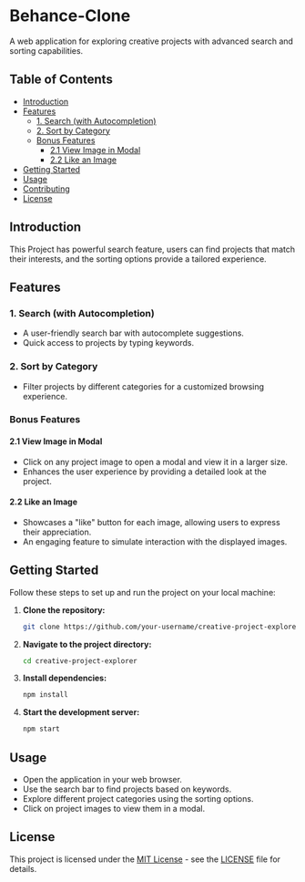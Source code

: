# Behance-Clone

A web application for exploring creative projects with advanced search and sorting capabilities.

## Table of Contents

- [Introduction](#introduction)
- [Features](#features)
  - [1. Search (with Autocompletion)](#1-search-with-autocompletion)
  - [2. Sort by Category](#2-sort-by-category)
  - [Bonus Features](#bonus-features)
    - [2.1 View Image in Modal](#21-view-image-in-modal)
    - [2.2 Like an Image](#22-like-an-image)
- [Getting Started](#getting-started)
- [Usage](#usage)
- [Contributing](#contributing)
- [License](#license)

## Introduction

This Project has powerful search feature, users can find projects that match their interests, and the sorting options provide a tailored experience.

## Features

### 1. Search (with Autocompletion)

- A user-friendly search bar with autocomplete suggestions.
- Quick access to projects by typing keywords.

### 2. Sort by Category

- Filter projects by different categories for a customized browsing experience.

### Bonus Features

#### 2.1 View Image in Modal

- Click on any project image to open a modal and view it in a larger size.
- Enhances the user experience by providing a detailed look at the project.

#### 2.2 Like an Image

- Showcases a "like" button for each image, allowing users to express their appreciation.
- An engaging feature to simulate interaction with the displayed images.

## Getting Started

Follow these steps to set up and run the project on your local machine:

1. **Clone the repository:**

    ```bash
    git clone https://github.com/your-username/creative-project-explorer.git
    ```

2. **Navigate to the project directory:**

    ```bash
    cd creative-project-explorer
    ```

3. **Install dependencies:**

    ```bash
    npm install
    ```

4. **Start the development server:**

    ```bash
    npm start
    ```

## Usage

- Open the application in your web browser.
- Use the search bar to find projects based on keywords.
- Explore different project categories using the sorting options.
- Click on project images to view them in a modal.

## License

This project is licensed under the [MIT License](LICENSE) - see the [LICENSE](LICENSE) file for details.
